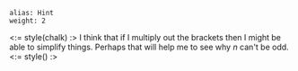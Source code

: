 ````
alias: Hint
weight: 2
````

<:= style(chalk) :>
I think that if I multiply out the brackets then I might be able to simplify things.  Perhaps that will help me to see why $n$ can't be odd.
<:= style() :>